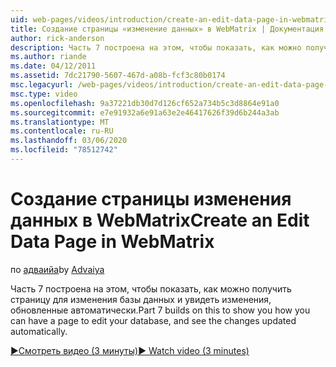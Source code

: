 ```yaml
---
uid: web-pages/videos/introduction/create-an-edit-data-page-in-webmatrix
title: Создание страницы «изменение данных» в WebMatrix | Документация Майкрософт
author: rick-anderson
description: Часть 7 построена на этом, чтобы показать, как можно получить страницу для изменения базы данных и увидеть изменения, обновленные автоматически.
ms.author: riande
ms.date: 04/12/2011
ms.assetid: 7dc21790-5607-467d-a08b-fcf3c80b0174
msc.legacyurl: /web-pages/videos/introduction/create-an-edit-data-page-in-webmatrix
msc.type: video
ms.openlocfilehash: 9a37221db30d7d126cf652a734b5c3d8864e91a0
ms.sourcegitcommit: e7e91932a6e91a63e2e46417626f39d6b244a3ab
ms.translationtype: MT
ms.contentlocale: ru-RU
ms.lasthandoff: 03/06/2020
ms.locfileid: "78512742"
---
```

# <a name="create-an-edit-data-page-in-webmatrix"></a><span data-ttu-id="35875-103">Создание страницы изменения данных в WebMatrix</span><span class="sxs-lookup"><span data-stu-id="35875-103">Create an Edit Data Page in WebMatrix</span></span>

<span data-ttu-id="35875-104">по [адваийа](https://twitter.com/Advaiyasolns)</span><span class="sxs-lookup"><span data-stu-id="35875-104">by [Advaiya](https://twitter.com/Advaiyasolns)</span></span>

<span data-ttu-id="35875-105">Часть 7 построена на этом, чтобы показать, как можно получить страницу для изменения базы данных и увидеть изменения, обновленные автоматически.</span><span class="sxs-lookup"><span data-stu-id="35875-105">Part 7 builds on this to show you how you can have a page to edit your database, and see the changes updated automatically.</span></span>

[<span data-ttu-id="35875-106">&#9654;Смотреть видео (3 минуты)</span><span class="sxs-lookup"><span data-stu-id="35875-106">&#9654; Watch video (3 minutes)</span></span>](https://channel9.msdn.com/Blogs/ASP-NET-Site-Videos/create-an-edit-data-page-in-webmatrix)
